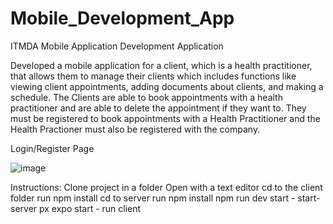 # Mobile_Development_App
ITMDA Mobile Application Development Application

Developed a mobile application for a client, which is a health practitioner, that allows them to manage their clients which includes functions like viewing client appointments, adding documents about clients, and making a schedule. The Clients are able to book appointments with a health practitioner and are able to delete the appointment if they want to. They must be registered to book appointments with a Health Practitioner and the Health Practioner must also be registered with the company.


Login/Register Page

![image](https://github.com/gustavvdwalt17/Mobile_Development_App/assets/99323516/d145ec46-0064-41d6-b8fd-f3d40b26bc3a)


Instructions:
Clone project in a folder
Open with a text editor
cd to the client folder
run npm install
cd to server
run npm install
npm run dev start - start-server
px expo start - run client


